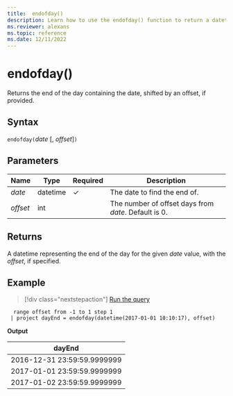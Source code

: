 ```yaml
---
title:  endofday()
description: Learn how to use the endofday() function to return a datetime representing the end of the day for the given date value.
ms.reviewer: alexans
ms.topic: reference
ms.date: 12/11/2022
---
```

# endofday()

Returns the end of the day containing the date, shifted by an offset, if provided.

## Syntax

`endofday(`*date* [, *offset*]`)`

## Parameters

| Name | Type | Required | Description |
|--|--|--|--|
| *date* | datetime | &check;| The date to find the end of. |
| *offset* | int | | The number of offset days from *date*. Default is 0. |

## Returns

A datetime representing the end of the day for the given *date* value, with the *offset*, if specified.

## Example

> [!div class="nextstepaction"]
> <a href="https://dataexplorer.azure.com/clusters/help/databases/Samples?query=H4sIAAAAAAAAAy3MMQqAMAxG4d1T/GMLCo2LIDh6kGITUbCRmkXw8FYQvuUtr8S8MlTkYoMUPdARTEG4jE9Qgwdn0Z0XQ4r3nBMmcE4qtVyKxrYd7PpAQxeoAoXxM/j23/oXglVNRWQAAAA=" target="_blank">Run the query</a>

```kusto
  range offset from -1 to 1 step 1
 | project dayEnd = endofday(datetime(2017-01-01 10:10:17), offset) 
```

**Output**

|dayEnd|
|---|
|2016-12-31 23:59:59.9999999|
|2017-01-01 23:59:59.9999999|
|2017-01-02 23:59:59.9999999|
